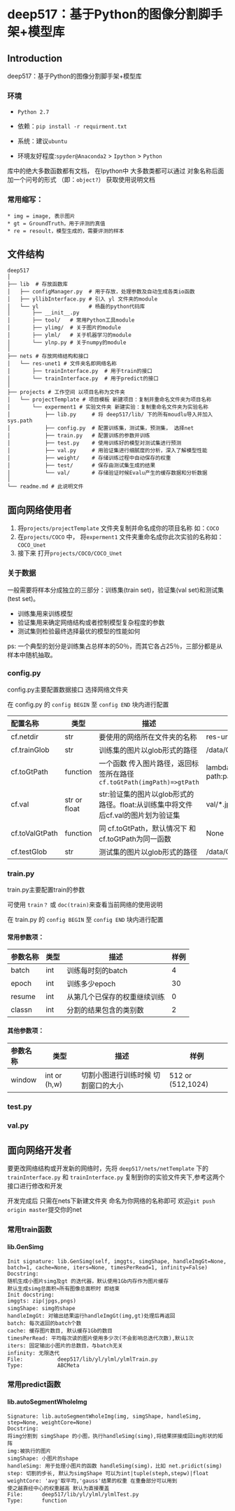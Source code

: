 # deep517：基于Python的图像分割脚手架+模型库

## Introduction
deep517：基于Python的图像分割脚手架+模型库

### 环境

* `Python 2.7`

* 依赖：`pip install -r requirment.txt`

* 系统：建议`ubuntu`


* 环境友好程度:`spyder@Anaconda2` > `Ipython` > `Python`

库中的绝大多数函数都有文档，
在Ipython中 大多数类都可以通过 对象名称后面加一个问号的形式 （即：`object?`） 获取使用说明文档

### 常用缩写：
    * img = image, 表示图片
    * gt = GroundTruth，用于评测的真值
    * re = resoult，模型生成的，需要评测的样本

## 文件结构

```
deep517
│
├── lib  # 存放函数库
│   ├── configManager.py  # 用于存放，处理参数及自动生成各类io函数
│   ├── yllibInterface.py # 引入 yl 文件夹的module
│   └── yl                # 杨磊的python代码库
│       ├── __init__.py
│       ├── tool/   # 常用Python工具module
│       ├── ylimg/  # 关于图片的module
│       ├── ylml/   # 关于机器学习的module
│       └── ylnp.py # 关于numpy的module
│ 
├── nets # 存放网络结构和接口
│   └── res-unet1 # 文件夹名即网络名称
│       ├── trainInterface.py  # 用于train的接口
│       └── trainInterface.py  # 用于predict的接口
│ 
├── projects # 工作空间 以项目名称为文件夹
│   └── projectTemplate # 项目模板 新建项目：复制并重命名文件夹为项目名称
│       └── experment1 # 实验文件夹 新建实验：复制重命名文件夹为实验名称
│           ├── lib.py     # 将 deep517/lib/ 下的所有moudlu导入并加入 sys.path
│           ├── config.py  # 配置训练集，测试集，预测集， 选择net
│           ├── train.py   # 配置训练的参数并训练
│           ├── test.py    # 使用训练好的模型对测试集进行预测
│           ├── val.py     # 用验证集进行细腻度的分析，深入了解模型性能
│           ├── weight/    # 存储训练过程中自动保存的权重
│           ├── test/      # 保存由测试集生成的结果
│           └── val/       # 存储验证时候Evalu产生的缓存数据和分析数据
│
└── readme.md # 此说明文件
```

## 面向网络使用者
1. 将`projects/projectTemplate` 文件夹复制并命名成你的项目名称 如：`COCO`
1. 在`projects/COCO` 中， 将`experment1` 文件夹重命名成你此次实验的名称如：`COCO_Unet`
1. 接下来 打开`projects/COCO/COCO_Unet`

### 关于数据
一般需要将样本分成独立的三部分：训练集(train set)，验证集(val set)和测试集(test set)。
* 训练集用来训练模型
* 验证集用来确定网络结构或者控制模型复杂程度的参数
* 测试集则检验最终选择最优的模型的性能如何

ps: 一个典型的划分是训练集占总样本的50％，而其它各占25％，三部分都是从样本中随机抽取。


### config.py

config.py主要配置数据接口 选择网络文件夹

在 config.py 的 `config BEGIN` 至 `config END` 块内进行配置


|配置名称 | 类型 | 描述 | 样例|
|:---|---|----|---|
|cf.netdir|            str | 要使用的网络所在文件夹的名称| res-unet1 |
|cf.trainGlob|         str | 训练集的图片以glob形式的路径| /data/COCO/train/*.jpg |
|cf.toGtPath|      function| 一个函数 传入图片路径，返回标签所在路径`cf.toGtPath(imgPath)=>gtPath` |lambda path:path.replace('.jpg','.png')|
|cf.val |      str or float|str:验证集的图片以glob形式的路径。float:从训练集中将文件后cf.val的图片划为验证集|val/*.jpg or 0.2|
|cf.toValGtPath | function | 同 cf.toGtPath，默认情况下 和 cf.toGtPath为同一函数|None|
|cf.testGlob|          str | 测试集的图片以glob形式的路径| /data/COCO/train/*.jpg |

### train.py

train.py主要配置train的参数

可使用 `train？` 或 `doc(train)`来查看当前网络的使用说明

在 train.py 的 `config BEGIN` 至 `config END` 块内进行配置

#### 常用参数项：

|参数名称 | 类型 | 描述 | 样例|
|:---|---|----|---|
|batch|int|训练每时刻的batch|4|
|epoch|int|训练多少epoch|30|
|resume|int|从第几个已保存的权重继续训练|0|
|classn|int|分割的结果包含的类别数|2|

#### 其他参数项：

|参数名称 | 类型 | 描述 | 样例|
|:---|---|----|---|
|window| int or (h,w)| 切割小图进行训练时候 切割窗口的大小|512 or (512,1024)



### test.py


### val.py


## 面向网络开发者

要更改网络结构或开发新的网络时，先将 `deep517/nets/netTemplate` 下的 `trainInterface.py` 和 `trainInterface.py` 复制到你的实验文件夹下,参考这两个接口进行修改和开发

开发完成后 只需在nets下新建文件夹 命名为你网络的名称即可 欢迎`git push origin master`提交你的net

### 常用train函数

#### lib.GenSimg
```
Init signature: lib.GenSimg(self, imggts, simgShape, handleImgGt=None, batch=1, cache=None, iters=None, timesPerRead=1, infinity=False)
Docstring:     
随机生成小图片simg及gt 的迭代器，默认使用1Gb内存作为图片缓存
默认生成simg总面积≈所有图像总面积时 即结束
Init docstring:
imggts: zip(jpgs,pngs)
simgShape: simg的shape
handleImgGt: 对输出结果运行handleImgGt(img,gt)处理后再返回
batch: 每次返回的batch个数
cache: 缓存图片数目, 默认缓存1Gb的数目
timesPerRead: 平均每次读的图片使用多少次(不会影响总迭代次数),默认1次
iters: 固定输出小图片的总数目，与batch无关
infinity: 无限迭代
File:           deep517/lib/yl/ylml/ylmlTrain.py
Type:           ABCMeta
```

### 常用predict函数

#### lib.autoSegmentWholeImg
```
Signature: lib.autoSegmentWholeImg(img, simgShape, handleSimg, step=None, weightCore=None)
Docstring:
将img分割到 simgShape 的小图，执行handleSimg(simg),将结果拼接成回img形状的矩阵
img:被执行的图片
simgShape: 小图片的shape
handleSimg: 用于处理小图片的函数 handleSimg(simg)，比如 net.pridict(simg)
step: 切割的步长, 默认为simgShape 可以为int|tuple(steph,stepw)|float
weightCore: 'avg'取平均,'gauss'结果的权重 在重叠部分可以用到
使之越靠经中心的权重越高 默认为直接覆盖
File:      deep517/lib/yl/ylml/ylmlTest.py
Type:      function
```
